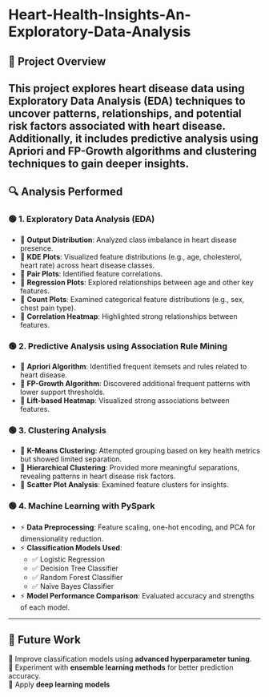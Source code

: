 # Heart-Health-Insights-An-Exploratory-Data-Analysis

## 📌 Project Overview  
This project explores heart disease data using **Exploratory Data Analysis (EDA)** techniques to uncover patterns, relationships, and potential risk factors associated with heart disease.  
Additionally, it includes predictive analysis using **Apriori and FP-Growth algorithms** and **clustering techniques** to gain deeper insights.  
---
## 🔍 Analysis Performed  

### 🟢 1. Exploratory Data Analysis (EDA)  
- 📌 **Output Distribution**: Analyzed class imbalance in heart disease presence.  
- 📌 **KDE Plots**: Visualized feature distributions (e.g., age, cholesterol, heart rate) across heart disease classes.  
- 📌 **Pair Plots**: Identified feature correlations.  
- 📌 **Regression Plots**: Explored relationships between age and other key features.  
- 📌 **Count Plots**: Examined categorical feature distributions (e.g., sex, chest pain type).  
- 📌 **Correlation Heatmap**: Highlighted strong relationships between features.  

### 🟢 2. Predictive Analysis using Association Rule Mining  
- 🔹 **Apriori Algorithm**: Identified frequent itemsets and rules related to heart disease.  
- 🔹 **FP-Growth Algorithm**: Discovered additional frequent patterns with lower support thresholds.  
- 🔹 **Lift-based Heatmap**: Visualized strong associations between features.  

### 🟢 3. Clustering Analysis  
- 🔸 **K-Means Clustering**: Attempted grouping based on key health metrics but showed limited separation.  
- 🔸 **Hierarchical Clustering**: Provided more meaningful separations, revealing patterns in heart disease risk factors.  
- 🔸 **Scatter Plot Analysis**: Examined feature clusters for insights.  

### 🟢 4. Machine Learning with PySpark  
- ⚡ **Data Preprocessing**: Feature scaling, one-hot encoding, and PCA for dimensionality reduction.  
- ⚡ **Classification Models Used**:  
  - ✅ Logistic Regression  
  - ✅ Decision Tree Classifier  
  - ✅ Random Forest Classifier  
  - ✅ Naïve Bayes Classifier  
- ⚡ **Model Performance Comparison**: Evaluated accuracy and strengths of each model.  

---

## 🚀 Future Work  
🔸 Improve classification models using **advanced hyperparameter tuning**.  
🔸 Experiment with **ensemble learning methods** for better prediction accuracy.  
🔸 Apply **deep learning models** 
